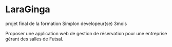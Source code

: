 # LaraGinga
projet final de la formation Simplon developeur(se) 3mois 

Proposer une application web de gestion de réservation pour une entreprise gérant des salles de Futsal.
